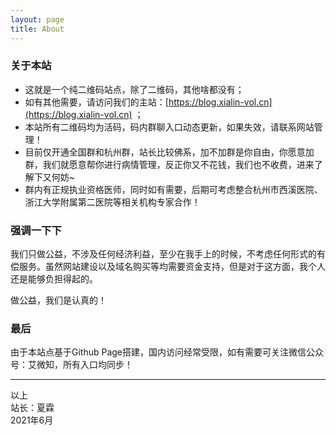 ```yaml
---
layout: page
title: About
---
```


### 关于本站

- 这就是一个纯二维码站点，除了二维码，其他啥都没有；
- 如有其他需要，请访问我们的主站：[https://blog.xialin-vol.cn](https://blog.xialin-vol.cn) ；
- 本站所有二维码均为活码，码内群聊入口动态更新，如果失效，请联系网站管理！
- 目前仅开通全国群和杭州群，站长比较佛系，加不加群是你自由，你愿意加群，我们就愿意帮你进行病情管理，反正你又不花钱，我们也不收费，进来了解下又何妨~
- 群内有正规执业资格医师，同时如有需要，后期可考虑整合杭州市西溪医院、浙江大学附属第二医院等相关机构专家合作！

### 强调一下下

我们只做公益，不涉及任何经济利益，至少在我手上的时候，不考虑任何形式的有偿服务。虽然网站建设以及域名购买等均需要资金支持，但是对于这方面，我个人还是能够负担得起的。

做公益，我们是认真的！

### 最后

由于本站点基于Github Page搭建，国内访问经常受限，如有需要可关注微信公众号：艾微知，所有入口均同步！

-------
以上<br/>
站长：夏霖<br/>
2021年6月
